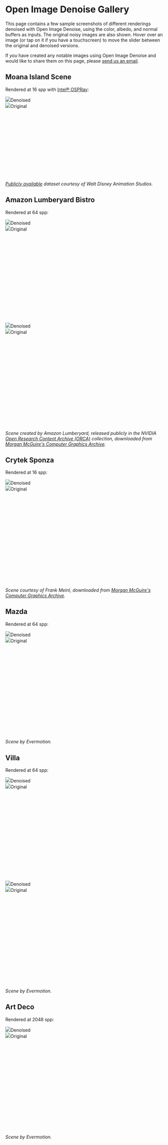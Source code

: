 Open Image Denoise Gallery
==========================

This page contains a few sample screenshots of different renderings denoised
with Open Image Denoise, using the color, albedo, and normal buffers as inputs.
The original noisy images are also shown. Hover over an image (or tap on it if
you have a touchscreen) to move the slider between the original and denoised
versions.

If *you* have created any notable images using Open Image Denoise and would
like to share them on this page, please [send us an
email](mailto:openimagedenoise@googlegroups.com).

Moana Island Scene
------------------

Rendered at 16 spp with [Intel® OSPRay](http://www.ospray.org):

<div class="img-compare" style="padding-bottom: 41.875%; /* 536/1280 */" onmousemove="this.getElementsByTagName('div')[0].style.width=event.offsetX+'px'">
<img src="images/moana_palms_16spp_oidn.jpg"><span>Denoised</span>
<div><img src="images/moana_palms_16spp_input.jpg"><span>Original</span></div>
</div>

*[Publicly available](https://www.technology.disneyanimation.com/islandscene) dataset courtesy of Walt Disney Animation Studios.*

Amazon Lumberyard Bistro
------------------------

Rendered at 64 spp:

<div class="img-compare" style="padding-bottom: 56.25%; /* 9/16 */" onmousemove="this.getElementsByTagName('div')[0].style.width=event.offsetX+'px'">
<img src="images/bistro_64spp_oidn.jpg"><span>Denoised</span>
<div><img src="images/bistro_64spp_input.jpg"><span>Original</span></div>
</div>

<div class="img-compare" style="padding-bottom: 56.25%; /* 9/16 */" onmousemove="this.getElementsByTagName('div')[0].style.width=event.offsetX+'px'">
<img src="images/bistro2_64spp_oidn.jpg"><span>Denoised</span>
<div><img src="images/bistro2_64spp_input.jpg"><span>Original</span></div>
</div>

*Scene created by Amazon Lumberyard, released publicly in the NVIDIA [Open Research Content Archive
(ORCA)](http://developer.nvidia.com/orca/amazon-lumberyard-bistro) collection, downloaded from
[Morgan McGuire's Computer Graphics Archive](https://casual-effects.com/data).*

Crytek Sponza
-------------

Rendered at 16 spp:

<div class="img-compare" style="padding-bottom: 56.25%; /* 9/16 */" onmousemove="this.getElementsByTagName('div')[0].style.width=event.offsetX+'px'">
<img src="images/sponza_16spp_oidn.jpg"><span>Denoised</span>
<div><img src="images/sponza_16spp_input.jpg"><span>Original</span></div>
</div>

*Scene courtesy of Frank Meinl, downloaded from [Morgan McGuire's Computer Graphics Archive](https://casual-effects.com/data).*

Mazda
-----

Rendered at 64 spp:

<div class="img-compare" style="padding-bottom: 56.25%; /* 9/16 */" onmousemove="this.getElementsByTagName('div')[0].style.width=event.offsetX+'px'">
<img src="images/mazda_64spp_oidn.jpg"><span>Denoised</span>
<div><img src="images/mazda_64spp_input.jpg"><span>Original</span></div>
</div>

*Scene by Evermotion.*

Villa
-----

Rendered at 64 spp:

<div class="img-compare" style="padding-bottom: 56.25%; /* 9/16 */" onmousemove="this.getElementsByTagName('div')[0].style.width=event.offsetX+'px'">
<img src="images/villa_64spp_oidn.jpg"><span>Denoised</span>
<div><img src="images/villa_64spp_input.jpg"><span>Original</span></div>
</div>

<div class="img-compare" style="padding-bottom: 56.25%; /* 9/16 */" onmousemove="this.getElementsByTagName('div')[0].style.width=event.offsetX+'px'">
<img src="images/villa2_64spp_oidn.jpg"><span>Denoised</span>
<div><img src="images/villa2_64spp_input.jpg"><span>Original</span></div>
</div>

*Scene by Evermotion.*

Art Deco
--------

Rendered at 2048 spp:

<div class="img-compare" style="padding-bottom: 56.25%; /* 9/16 */" onmousemove="this.getElementsByTagName('div')[0].style.width=event.offsetX+'px'">
<img src="images/artdeco_2048spp_oidn.jpg"><span>Denoised</span>
<div><img src="images/artdeco_2048spp_input.jpg"><span>Original</span></div>
</div>

*Scene by Evermotion.*
